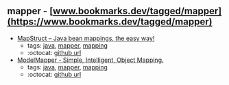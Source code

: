 mapper - [www.bookmarks.dev/tagged/mapper](https://www.bookmarks.dev/tagged/mapper)
---
* [MapStruct – Java bean mappings, the easy way!](http://mapstruct.org/)
    * tags: [java](../tags/java.md), [mapper](../tags/mapper.md), [mapping](../tags/mapping.md)
    * :octocat: [github url](https://github.com/mapstruct/mapstruct)
* [ModelMapper - Simple, Intelligent, Object Mapping.](http://modelmapper.org/)
    * tags: [java](../tags/java.md), [mapper](../tags/mapper.md), [mapping](../tags/mapping.md)
    * :octocat: [github url](https://github.com/modelmapper/modelmapper/)

